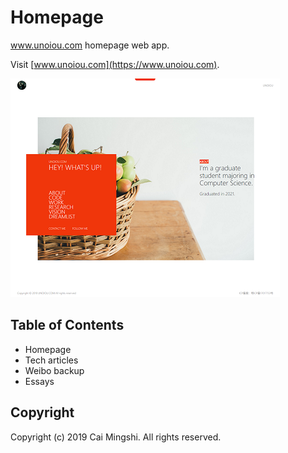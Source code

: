 # Homepage

www.unoiou.com homepage web app.

Visit [www.unoiou.com](https://www.unoiou.com).

![screenshot](sc.png)

## Table of Contents

- Homepage
- Tech articles
- Weibo backup
- Essays

## Copyright

Copyright (c) 2019 Cai Mingshi. All rights reserved.

